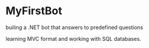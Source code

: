# MyFirstBot
builing a .NET bot that answers to predefined questions 

learning MVC format and working with SQL databases.
